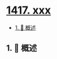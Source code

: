 # [1417. xxx](https://github.com/Tdahuyou/TNotes.leetcode/tree/main/notes/1417.%20xxx)

<!-- region:toc -->

- [1. 📝 概述](#1--概述)

<!-- endregion:toc -->

## 1. 📝 概述
